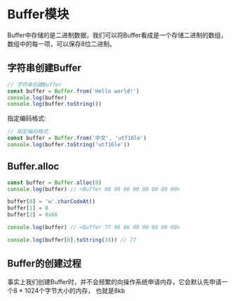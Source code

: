# Buffer模块

Buffer中存储的是二进制数据，我们可以将Buffer看成是一个存储二进制的数组，数组中的每一项，可以保存8位二进制。

## 字符串创建Buffer

```javascript
// 字符串创建Buffer
const buffer = Buffer.from('Hello world!')
console.log(buffer)
console.log(buffer.toString())
```

指定编码格式:

```javascript
// 指定编码格式
const buffer = Buffer.from('中文', 'utf16le')
console.log(buffer.toString('utf16le'))
```

## Buffer.alloc

```javascript
const buffer = Buffer.alloc(8)
console.log(buffer) // <Buffer 00 00 00 00 00 00 00 00>

buffer[0] = 'w'.charCodeAt()
buffer[1] = 8
buffer[2] = 0x66

console.log(buffer) // <Buffer 77 08 66 00 00 00 00 00>

console.log(buffer[0].toString(16)) // 77
```

## Buffer的创建过程

事实上我们创建Buffer时，并不会频繁的向操作系统申请内存，它会默认先申请一个8 * 1024个字节大小的内存， 也就是8kb


























